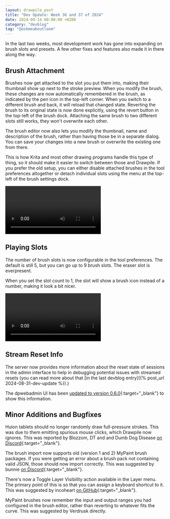 ```yaml
---
layout: drawpile_post
title: "Dev Update: Week 36 and 37 of 2024"
date: 2024-09-14 00:00:00 +0200
category: "devblog"
tag: "@askmeaboutloom"
---
```


In the last two weeks, most development work has gone into expanding on brush slots and presets. A few other fixes and features also made it in there along the way.

## Brush Attachment

Brushes now get attached to the slot you put them into, making their thumbnail show up next to the stroke preview. When you modify the brush, these changes are now automatically remembered in the brush, as indicated by the pen icon in the top-left corner. When you switch to a different brush and back, it will reload that changed state. Reverting the brush to its original state is now done explicitly, using the revert button in the top-left of the brush dock. Attaching the same brush to two different slots still works, they won't overwrite each other.

The brush editor now also lets you modify the thumbnail, name and description of the brush, rather than having those be in a separate dialog. You can save your changes into a new brush or overwrite the existing one from there.

This is how Krita and most other drawing programs handle this type of thing, so it should make it easier to switch between those and Drawpile. If you prefer the old setup, you can either disable attached brushes in the tool preferences altogether or detach individual slots using the menu at the top-left of the brush settings dock.

<video controls>
  <source src="{{ "/assets/vid/2024-09-14_brushattach.mp4" | relative_url }}" type="video/mp4"/>
</video>

## Playing Slots

The number of brush slots is now configurable in the tool preferences. The default is still 5, but you can go up to 9 brush slots. The eraser slot is everpresent.

When you set the slot count to 1, the slot will show a brush icon instead of a number, making it look a bit nicer.

<video controls>
  <source src="{{ "/assets/vid/2024-09-14_slotcount.mp4" | relative_url }}" type="video/mp4"/>
</video>

## Stream Reset Info

The server now provides more information about the reset state of sessions in the admin interface to help in debugging potential issues with streamed resets (you can read more about that [in the last devblog entry]({% post_url 2024-08-31-dev-update %}).)

The dpwebadmin UI has been [updated to version 0.6.0](https://github.com/drawpile/dpwebadmin/releases/tag/0.6.0){:target="_blank"} to show this information.

## Minor Additions and Bugfixes

Huion tablets should no longer randomly draw full-pressure strokes. This was due to them emitting spurious mouse clicks, which Drawpile now ignores. This was reported by Blozzom, DT and and Dumb Dog Disease [on Discord](https://drawpile.net/discord/){:target="_blank"}.

The brush import now supports old (version 1 and 2) MyPaint brush packages. If you were getting an error about a brush pack not containing valid JSON, those should now import correctly. This was suggested by bunnie [on Discord](https://drawpile.net/discord/){:target="_blank"}.

There's now a Toggle Layer Visibility action available in the Layer menu. The primary point of this is so that you can assign a keyboard shortcut to it. This was suggested by incoheart [on GitHub](https://github.com/drawpile/Drawpile/issues/1366){:target="_blank"}.

MyPaint brushes now remember the input and output ranges you had configured in the brush editor, rather than reverting to whatever fits the curve. This was suggested by Verdrusk directly.
